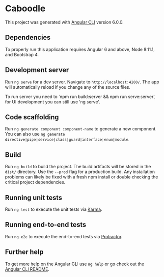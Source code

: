 # Caboodle

This project was generated with [Angular CLI](https://github.com/angular/angular-cli) version 6.0.0.

## Dependencies

To properly run this application requires Angular 6 and above, Node 8.11.1, and Bootstrap 4.

## Development server

Run `ng serve` for a dev server. Navigate to `http://localhost:4200/`. The app will automatically reload if you change any of the source files.

To run server you need to 'npm run build:server && npm run serve:server', for UI development you can still use 'ng serve'.

## Code scaffolding

Run `ng generate component component-name` to generate a new component. You can also use `ng generate directive|pipe|service|class|guard|interface|enum|module`.

## Build

Run `ng build` to build the project. The build artifacts will be stored in the `dist/` directory. Use the `--prod` flag for a production build. Any installation problems can likely be fixed with a fresh npm install or double checking the critical project dependencies.

## Running unit tests

Run `ng test` to execute the unit tests via [Karma](https://karma-runner.github.io).

## Running end-to-end tests

Run `ng e2e` to execute the end-to-end tests via [Protractor](http://www.protractortest.org/).

## Further help

To get more help on the Angular CLI use `ng help` or go check out the [Angular CLI README](https://github.com/angular/angular-cli/blob/master/README.md).
